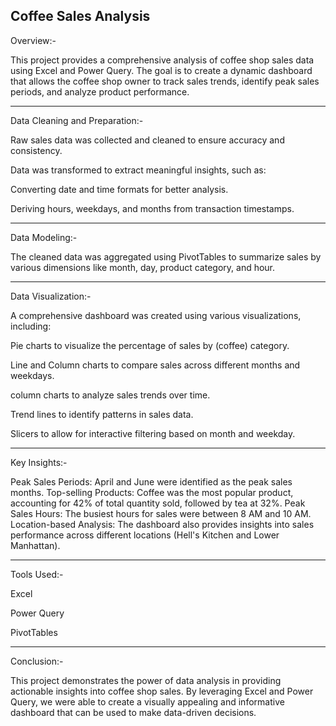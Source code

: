 Coffee Sales Analysis
-----------------
Overview:-

This project provides a comprehensive analysis of coffee shop sales data using Excel and Power Query. The goal is to create a dynamic dashboard that allows the coffee shop owner to track sales trends, identify peak sales periods, and analyze product performance.

-----------------------------------------
Data Cleaning and Preparation:-


Raw sales data was collected and cleaned to ensure accuracy and consistency.

Data was transformed to extract meaningful insights, such as:

Converting date and time formats for better analysis.

Deriving hours, weekdays, and months from transaction timestamps.


-----------------------------------------
Data Modeling:-

The cleaned data was aggregated using PivotTables to summarize sales by various dimensions like month, day, product category, and hour.


-----------------------------------------
Data Visualization:-

A comprehensive dashboard was created using various visualizations, including:

Pie charts to visualize the percentage of sales by (coffee) category.

Line and Column charts to compare sales across different months and weekdays.

column charts to analyze sales trends over time.

Trend lines to identify patterns in sales data.

Slicers to allow for interactive filtering based on month and weekday.


-----------------------------------------
Key Insights:-

Peak Sales Periods: April and June were identified as the peak sales months.
Top-selling Products: Coffee was the most popular product, accounting for 42% of total quantity sold, followed by tea at 32%.
Peak Sales Hours: The busiest hours for sales were between 8 AM and 10 AM.
Location-based Analysis: The dashboard also provides insights into sales performance across different locations (Hell's Kitchen and Lower Manhattan).


-----------------------------------------
Tools Used:-

Excel

Power Query

PivotTables


-----------------------------------------
Conclusion:-

This project demonstrates the power of data analysis in providing actionable insights into coffee shop sales. By leveraging Excel and Power Query, we were able to create a visually appealing and informative dashboard that can be used to make data-driven decisions.
